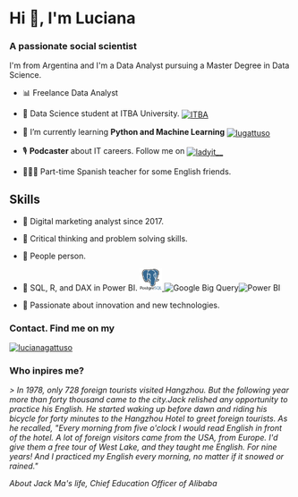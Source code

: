 <h1 align="left">Hi 👋, I'm Luciana</h1>
<h3 align="left">A passionate social scientist</h3>
I'm from Argentina and I'm a Data Analyst pursuing a Master Degree in Data Science.

* 📊 Freelance Data Analyst

* 🌱 Data Science student at ITBA University. <a href="https://www.itba.edu.ar/wp-content/uploads/2021/08/ITBA-Especializacion-en-Ciencia-de-Datos.pdf" target="blank"><img align="center" src="https://pbs.twimg.com/profile_images/719613392382779392/UgqrF492_400x400.jpg" alt="ITBA" height="30" width="40" /></a>  

* 🧩 I’m currently learning **Python and Machine Learning** <a href="https://kaggle.com/lugattuso" target="blank"><img align="center" src="https://raw.githubusercontent.com/rahuldkjain/github-profile-readme-generator/master/src/images/icons/Social/kaggle.svg" alt="lugattuso" height="40" /></a>

* 🎙️ **Podcaster** about IT careers. Follow me on <a href="https://instagram.com/ladyit__" target="blank"><img align="center" src="https://raw.githubusercontent.com/rahuldkjain/github-profile-readme-generator/master/src/images/icons/Social/instagram.svg" alt="ladyit__" height="30" width="40" /></a>

* 👩🏻‍🏫 Part-time Spanish teacher for some English friends. 

## Skills
* 🚀 Digital marketing analyst since 2017.

* 💬 Critical thinking and problem solving skills.

* 👯 People person.

* 🎯 SQL, R, and DAX in Power BI. <a href="https://www.postgresql.org" target="_blank" rel="noreferrer"> <img src="https://raw.githubusercontent.com/devicons/devicon/master/icons/postgresql/postgresql-original-wordmark.svg" alt="postgresql" width="40" height="40"/> </a><img src="https://cdn.holistics.io/landing/databases/bigquery.png" alt="Google Big Query" height="40"/></a><img src="https://sof-life.com/wp-content/uploads/2021/05/PowerBI.jpg" alt="Power BI" height="40"/> </a>

* 🤖 Passionate about innovation and new technologies. 


<P><h3 align="left">Contact. Find me on my</h3><p align="left"><a href="https://linkedin.com/in/lucianagattuso" target="blank"><img src="https://raw.githubusercontent.com/rahuldkjain/github-profile-readme-generator/master/src/images/icons/Social/linked-in-alt.svg" alt="lucianagattuso" height="30" width="40" /></a>

</p>


<P><h3 align="left">Who inpires me? </h3>
<p align="left">

<i> > In 1978, only 728 foreign tourists visited Hangzhou. But the following year more than forty thousand came to the city.Jack relished any opportunity to practice his English. He started waking up before dawn and riding his bicycle for forty minutes to the Hangzhou Hotel to greet foreign tourists. As he recalled, "Every morning from five o'clock I would read English in front of the hotel. A lot of foreign visitors came from the USA, from Europe. I'd give them a free tour of West Lake, and they taught me English. For nine years! And I practiced my English every morning, no matter if it snowed or rained."
      <P>About Jack Ma's life, Chief Education Officer of Alibaba </i>

